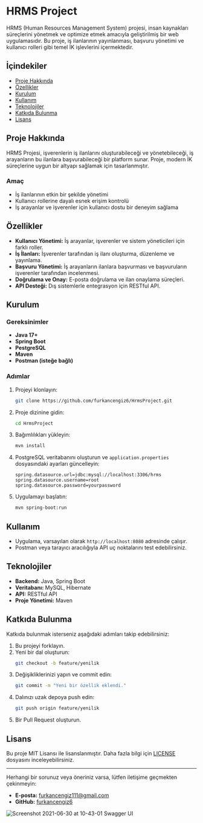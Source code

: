 # HRMS Project

HRMS (Human Resources Management System) projesi, insan kaynakları süreçlerini yönetmek ve optimize etmek amacıyla geliştirilmiş bir web uygulamasıdır. Bu proje, iş ilanlarının yayınlanması, başvuru yönetimi ve kullanıcı rolleri gibi temel İK işlevlerini içermektedir.

## İçindekiler

- [Proje Hakkında](#proje-hakkında)
- [Özellikler](#özellikler)
- [Kurulum](#kurulum)
- [Kullanım](#kullanım)
- [Teknolojiler](#teknolojiler)
- [Katkıda Bulunma](#katkıda-bulunma)
- [Lisans](#lisans)

## Proje Hakkında

HRMS Projesi, işverenlerin iş ilanlarını oluşturabileceği ve yönetebileceği, iş arayanların bu ilanlara başvurabileceği bir platform sunar. Proje, modern İK süreçlerine uygun bir altyapı sağlamak için tasarlanmıştır.

### Amaç

- İş ilanlarının etkin bir şekilde yönetimi
- Kullanıcı rollerine dayalı esnek erişim kontrolü
- İş arayanlar ve işverenler için kullanıcı dostu bir deneyim sağlama

## Özellikler

- **Kullanıcı Yönetimi:** İş arayanlar, işverenler ve sistem yöneticileri için farklı roller.
- **İş İlanları:** İşverenler tarafından iş ilanı oluşturma, düzenleme ve yayınlama.
- **Başvuru Yönetimi:** İş arayanların ilanlara başvurması ve başvuruların işverenler tarafından incelenmesi.
- **Doğrulama ve Onay:** E-posta doğrulama ve ilan onaylama süreçleri.
- **API Desteği:** Dış sistemlerle entegrasyon için RESTful API.

## Kurulum

### Gereksinimler

- **Java 17+**
- **Spring Boot**
- **PestgreSQL**
- **Maven**
- **Postman (isteğe bağlı)**

### Adımlar

1. Projeyi klonlayın:
   ```bash
   git clone https://github.com/furkancengiz6/HrmsProject.git
   ```
2. Proje dizinine gidin:
   ```bash
   cd HrmsProject
   ```
3. Bağımlılıkları yükleyin:
   ```bash
   mvn install
   ```
4. PostgreSQL veritabanını oluşturun ve `application.properties` dosyasındaki ayarları güncelleyin:
   ```properties
   spring.datasource.url=jdbc:mysql://localhost:3306/hrms
   spring.datasource.username=root
   spring.datasource.password=yourpassword
   ```
5. Uygulamayı başlatın:
   ```bash
   mvn spring-boot:run
   ```

## Kullanım

- Uygulama, varsayılan olarak `http://localhost:8080` adresinde çalışır.
- Postman veya tarayıcı aracılığıyla API uç noktalarını test edebilirsiniz.

## Teknolojiler

- **Backend:** Java, Spring Boot
- **Veritabanı:** MySQL, Hibernate
- **API:** RESTful API
- **Proje Yönetimi:** Maven

## Katkıda Bulunma

Katkıda bulunmak isterseniz aşağıdaki adımları takip edebilirsiniz:

1. Bu projeyi forklayın.
2. Yeni bir dal oluşturun:
   ```bash
   git checkout -b feature/yenilik
   ```
3. Değişikliklerinizi yapın ve commit edin:
   ```bash
   git commit -m "Yeni bir özellik eklendi."
   ```
4. Dalınızı uzak depoya push edin:
   ```bash
   git push origin feature/yenilik
   ```
5. Bir Pull Request oluşturun.

## Lisans

Bu proje MIT Lisansı ile lisanslanmıştır. Daha fazla bilgi için [LICENSE](LICENSE) dosyasını inceleyebilirsiniz.

---

Herhangi bir sorunuz veya öneriniz varsa, lütfen iletişime geçmekten çekinmeyin:

- **E-posta:** furkancengiz111@gmail.com
- **GitHub:** [furkancengiz6](https://github.com/furkancengiz6)

![Screenshot 2021-06-30 at 10-43-01 Swagger UI](https://user-images.githubusercontent.com/76488131/123921727-ffcb5b00-d98f-11eb-8fad-770e19182726.png)

